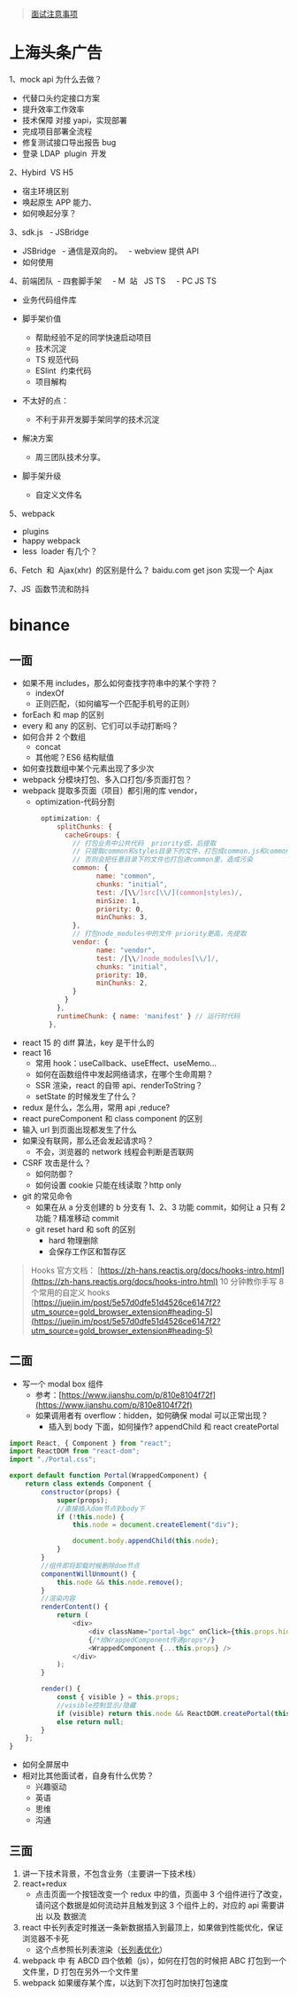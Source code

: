> [面试注意事项](https://mp.weixin.qq.com/s?__biz=MjM5MTA1MjAxMQ==&mid=2651235882&idx=2&sn=346a3e9d351b8815d310e5f118719cca&chksm=bd497fae8a3ef6b87920385507804d5c20246051bacf8d9a149e600d8bf5e5c0987ce37e66cd&mpshare=1&scene=1&srcid=&sharer_sharetime=1583535813224&sharer_shareid=0b94c73df48513ed6d090a244e519f53&key=324e443932aeb1ae9c4deb728d1653d6c9e9eb5f60b8cffa095e4548873b0bbe1b6d58184298b76f27714cd1133ff9a205fec0ccf35ed2b8017d070e2089cfbe74667a750d4cd2ac1f30e5253df4168c&ascene=1&uin=NjM4OTgxNjAx&devicetype=Windows+10&version=62080079&lang=zh_CN&exportkey=Ay4Rs8U%2FepT5WxS5SnmPhy4%3D&pass_ticket=D60bwsqfiqlKytevV5nIaAKOFSNlAfUUt42rTxJt2%2B9Wdlua8KxPFpBdC29Jjlgs)

# 上海头条广告

1、mock api
为什么去做？

- 代替口头约定接口方案
- 提升效率工作效率
- 技术保障
    对接 yapi，实现部署
- 完成项目部署全流程
- 修复测试接口导出报告 bug
- 登录 LDAP  plugin  开发

2、Hybird  VS H5

- 宿主环境区别
- 唤起原生 APP 能力、
- 如何唤起分享？

3、sdk.js   - JSBridge

- JSBridge
      - 通信是双向的。
      - webview 提供 API
- 如何使用

4、前端团队
 - 四套脚手架
    - M  站   JS TS
    - PC JS TS

- 业务代码组件库

- 脚手架价值
  - 帮助经验不足的同学快速启动项目
  - 技术沉淀
  - TS 规范代码
  - ESlint  约束代码
  - 项目解构
- 不太好的点：
  - 不利于非开发脚手架同学的技术沉淀
- 解决方案
  - 周三团队技术分享。
- 脚手架升级
  - 自定义文件名

5、webpack

- plugins
- happy webpack
- less  loader 有几个？

6、Fetch  和  Ajax(xhr)  的区别是什么？
baidu.com get json
实现一个 Ajax

7、JS  函数节流和防抖

# binance

## 一面

- 如果不用 includes，那么如何查找字符串中的某个字符？
  - indexOf
  - 正则匹配，（如何编写一个匹配手机号的正则）
- forEach 和 map 的区别
- every 和 any 的区别、它们可以手动打断吗？
- 如何合并 2 个数组
  - concat
  - 其他呢？ES6 结构赋值
- 如何查找数组中某个元素出现了多少次
- webpack 分模块打包、多入口打包/多页面打包？
- webpack 提取多页面（项目）都引用的库 vendor，
  - optimization-代码分割

```javascript
        optimization: {
            splitChunks: {
              cacheGroups: {
                // 打包业务中公共代码  priority低，后提取
                // 只提取common和styles目录下的文件，打包成common.js和common.css
                // 否则会把任意目录下的文件也打包进common里，造成污染
                common: {
                      name: "common",
                      chunks: "initial",
                      test: /[\\/]src[\\/](common|styles)/,
                      minSize: 1,
                      priority: 0,
                      minChunks: 3,
                },
                // 打包node_modules中的文件 priority更高，先提取
                vendor: {
                      name: "vendor",
                      test: /[\\/]node_modules[\\/]/,
                      chunks: "initial",
                      priority: 10,
                      minChunks: 2,
                }
              }
            },
            runtimeChunk: { name: 'manifest' } // 运行时代码
          },
```

- react 15 的 diff 算法，key 是干什么的
- react 16
  - 常用 hook：useCallback、useEffect、useMemo...
  - 如何在函数组件中发起网络请求，在哪个生命周期？
  - SSR 渲染，react 的自带 api、renderToString？
  - setState 的时候发生了什么？
- redux 是什么，怎么用，常用 api ,reduce?
- react pureComponent 和 class component 的区别
- 输入 url 到页面出现都发生了什么
- 如果没有联网，那么还会发起请求吗？
  - 不会，浏览器的 network 线程会判断是否联网
- CSRF 攻击是什么？
  - 如何防御？
  - 如何设置 cookie 只能在线读取？http only
- git 的常见命令
  - 如果在从 a 分支创建的 b 分支有 1、2、3 功能 commit，如何让 a 只有 2 功能？精准移动 commit
  - git reset hard 和 soft 的区别
    - hard 物理删除
    - 会保存工作区和暂存区

> Hooks 官方文档：
> [https://zh-hans.reactjs.org/docs/hooks-intro.html](https://zh-hans.reactjs.org/docs/hooks-intro.html)
> 10 分钟教你手写 8 个常用的自定义 hooks
> [https://juejin.im/post/5e57d0dfe51d4526ce6147f2?utm_source=gold_browser_extension#heading-5](https://juejin.im/post/5e57d0dfe51d4526ce6147f2?utm_source=gold_browser_extension#heading-5)

## 二面

- 写一个 modal box 组件
  - 参考：[https://www.jianshu.com/p/810e8104f72f](https://www.jianshu.com/p/810e8104f72f)
  - 如果调用者有 overflow：hidden，如何确保 modal 可以正常出现？
    - 插入到 body 下面，如何操作? appendChild 和 react createPortal

```javascript
import React, { Component } from "react";
import ReactDOM from "react-dom";
import "./Portal.css";

export default function Portal(WrappedComponent) {
    return class extends Component {
        constructor(props) {
            super(props);
            //直接插入dom节点到body下
            if (!this.node) {
                this.node = document.createElement("div");

                document.body.appendChild(this.node);
            }
        }
        //组件即将卸载时候删除dom节点
        componentWillUnmount() {
            this.node && this.node.remove();
        }
        //渲染内容
        renderContent() {
            return (
                <div>
                    <div className="portal-bgc" onClick={this.props.hide} />
                    {/*给WrappedComponent传递props*/}
                    <WrappedComponent {...this.props} />
                </div>
            );
        }

        render() {
            const { visible } = this.props;
            //visible控制显示/隐藏
            if (visible) return this.node && ReactDOM.createPortal(this.renderContent(), this.node);
            else return null;
        }
    };
}
```

- 如何全屏居中
- 相对比其他面试者，自身有什么优势？
  - 兴趣驱动
  - 英语
  - 思维
  - 沟通

## 三面

1. 讲一下技术背景，不包含业务（主要讲一下技术栈）
2. react+redux
    - 点击页面一个按钮改变一个 redux 中的值，页面中 3 个组件进行了改变，请问这个数据是如何流动并且触发到这 3 个组件上的，对应的 api 需要讲出 以及 数据流
3. react 中长列表定时推送一条新数据插入到最顶上，如果做到性能优化，保证浏览器不卡死
    - 这个点参照长列表渲染（[长列表优化](http://www.godrry.com/FEDocs/#/javascript/ES5#react%E9%95%BF%E5%88%97%E8%A1%A8%E4%BC%98%E5%8C%96)）
4. webpack 中 有 ABCD 四个依赖（js），如何在打包的时候把 ABC 打包到一个文件里，D 打包在另外一个文件里
5. webpack 如果缓存某个库，以达到下次打包时加快打包速度
